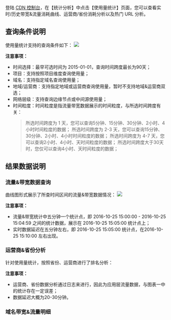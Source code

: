 登陆 [CDN 控制台](https://console.qcloud.com/cdn)，在【统计分析】中点击【使用量统计】页面，您可以查看实时/历史带宽&流量消耗曲线、运营商/省份消耗分析以及热门 URL 分析。

## 查询条件说明
使用量统计支持的查询条件如下：
![](https://mc.qcloudimg.com/static/img/022ee53238b843a896ce7515b8e6d934/image.png)

**注意事项：**

+ 时间选择：最早可选时间为 2015-01-01，查询时间跨度最长为90天；
+ 项目：支持按照项目维度查询使用量；
+ 域名：支持指定域名查询使用量；
+ 地域/运营商：支持指定地域或运营商查询使用量，暂时不支持地域&运营商双选；
+ 网络层级：支持查询边缘节点或中间源使用量；
+ 时间粒度：时间粒度是指流量带宽数据展示的时间粒度，与所选时间跨度有关：
	> 所选时间跨度为 1 天，您可以查询5分钟、15分钟、30分钟、2小时、4小时时间粒度的数据；
	> 所选时间跨度为 2-3 天，您可以查询15分钟、30分钟、2小时、4小时时间粒度的数据；
	> 所选时间跨度为 4-7 天，您可以查询2小时、4小时、天时间粒度的数据；
	> 所选时间跨度大于30天时，您仅可以查询4小时、天时间粒度的数据；

## 结果数据说明
### 流量&带宽数据查询
曲线图形式展示了所查时间区间的流量&带宽数据情况：
![](https://mc.qcloudimg.com/static/img/7db95275a761e2a2f007052b50e72d9d/image.png)

**注意事项：**

+ 流量&带宽统计中五分钟一个统计点，即 2016-10-25 15:00:00 - 2016-10-25 15:04:59 之间的统计数据，展示在 2016-10-25 15:05:00 统计点上；
+ 实时数据延迟在五分钟左右，即 2016-10-25 15:05:00 统计点，在2016-10-25 15:10:00 左右出现。

### 运营商&省份分析
针对使用量统计，按照省份、运营商进行了排名分析：
![]()

**注意事项：**

+ 运营商、省份数据分析通过日志来进行，因此为应用层流量数据，与图表一中的统计存在一定误差；
+ 数据延迟大概为20-30分钟。

### 域名带宽&流量明细



